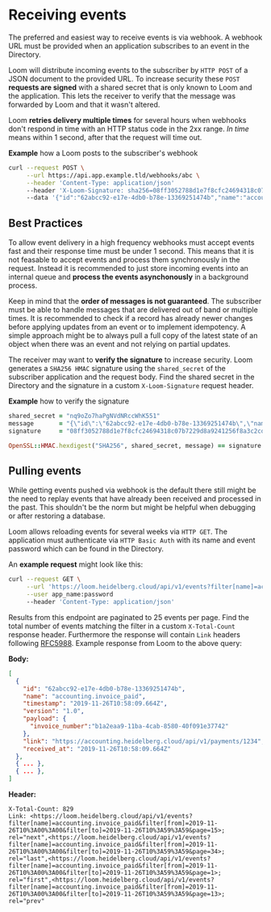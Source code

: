 # Receiving events

The preferred and easiest way to receive events is via webhook. A webhook URL must be provided when an application subscribes to an event in the Directory.

Loom will distribute incoming events to the subscriber by `HTTP POST` of a JSON document to the provided URL. To increase security these `POST` **requests are signed** with a shared secret that is only known to Loom and the application. This lets the receiver to verify that the message was forwarded by Loom and that it wasn't altered.

Loom **retries delivery multiple times** for several hours when webhooks don't respond in time with an HTTP status code in the 2xx range. _In time_ means within 1 second, after that the request will time out.

**Example** how a Loom posts to the subscriber's webhook

```bash
curl --request POST \
     --url https://api.app.example.tld/webhooks/abc \
     --header 'Content-Type: application/json'
     --header 'X-Loom-Signature: sha256=08ff3052788d1e7f8cfc24694318c07b7229d8a9241256f8a3c2cd0b36fe368a'
     --data '{"id":"62abcc92-e17e-4db0-b78e-13369251474b","name":"accounting.invoice_paid","timestamp":"2019-11-26T10:58:09.664Z","version":"1.0","payload":{"invoice_number":"b1a2eaa9-11ba-4cab-8580-40f091e37742"},"link":"https://accounting.heidelberg.cloud/api/v1/payments/1234","received_at":"2019-11-26T10:58:09.664Z"}'
```

## Best Practices

To allow event delivery in a high frequency webhooks must accept events fast and their response time must be under 1 second. This means that it is not feasable to accept events and process them synchronously in the request. Instead it is recommended to just store incoming events into an internal queue and **process the events asynchonously** in a background process.

Keep in mind that the **order of messages is not guaranteed**. The subscriber must be able to handle messages that are delivered out of band or multiple times. It is recommended to check if a record has already newer changes before applying updates from an event or to implement idempotency. A simple approach might be to always pull a full copy of the latest state of an object when there was an event and not relying on partial updates.

The receiver may want to **verify the signature** to increase security. Loom generates a `SHA256 HMAC` signature using the `shared_secret` of the subscriber application and the request body. Find the shared secret in the Directory and the signature in a custom `X-Loom-Signature` request header.

**Example** how to verify the signature

```ruby
shared_secret = "nq9oZo7haPgNVdNRccWhK551"
message       = "{\"id\":\"62abcc92-e17e-4db0-b78e-13369251474b\",\"name\":\"accounting.invoice_paid\",\"timestamp\":\"2019-11-26T10:58:09.664Z\",\"version\":\"1.0\",\"payload\":{\"invoice_number\":\"b1a2eaa9-11ba-4cab-8580-40f091e37742\"},\"link\":\"https://accounting.heidelberg.cloud/api/v1/payments/1234\",\"received_at\":\"2019-11-26T10:58:09.664Z\"}"
signature     = "08ff3052788d1e7f8cfc24694318c07b7229d8a9241256f8a3c2cd0b36fe368a"

OpenSSL::HMAC.hexdigest("SHA256", shared_secret, message) == signature
```

## Pulling events

While getting events pushed via webhook is the default there still might be the need to replay events that have already been received and processed in the past. This shouldn't be the norm but might be helpful when debugging or after restoring a database.

Loom allows reloading events for several weeks via `HTTP GET`. The application must authenticate via `HTTP Basic Auth` with its name and event password which can be found in the Directory.

An **example request** might look like this:

```bash
curl --request GET \
     --url 'https://loom.heidelberg.cloud/api/v1/events?filter[name]=accounting.invoice_paid&filter[from]=2019-11-26T10%3A00%3A00&filter[to]=2019-11-26T10%3A59%3A59&page=14' \
     --user app_name:password
     --header 'Content-Type: application/json'
```

Results from this endpoint are paginated to 25 events per page. Find the total number of events matching the filter in a custom `X-Total-Count` response header. Furthermore the response will contain `Link` headers following [RFC5988](https://tools.ietf.org/html/rfc5988). Example response from Loom to the above query:

**Body:**

```json
[
  {
    "id": "62abcc92-e17e-4db0-b78e-13369251474b",
    "name": "accounting.invoice_paid",
    "timestamp": "2019-11-26T10:58:09.664Z",
    "version": "1.0",
    "payload": {
      "invoice_number":"b1a2eaa9-11ba-4cab-8580-40f091e37742"
    },
    "link": "https://accounting.heidelberg.cloud/api/v1/payments/1234",
    "received_at": "2019-11-26T10:58:09.664Z"
  },
  { ... },
  { ... },
]
```

**Header:**

```
X-Total-Count: 829
Link: <https://loom.heidelberg.cloud/api/v1/events?filter[name]=accounting.invoice_paid&filter[from]=2019-11-26T10%3A00%3A00&filter[to]=2019-11-26T10%3A59%3A59&page=15>; rel="next",<https://loom.heidelberg.cloud/api/v1/events?filter[name]=accounting.invoice_paid&filter[from]=2019-11-26T10%3A00%3A00&filter[to]=2019-11-26T10%3A59%3A59&page=34>; rel="last",<https://loom.heidelberg.cloud/api/v1/events?filter[name]=accounting.invoice_paid&filter[from]=2019-11-26T10%3A00%3A00&filter[to]=2019-11-26T10%3A59%3A59&page=1>; rel="first",<https://loom.heidelberg.cloud/api/v1/events?filter[name]=accounting.invoice_paid&filter[from]=2019-11-26T10%3A00%3A00&filter[to]=2019-11-26T10%3A59%3A59&page=13>; rel="prev"
```
